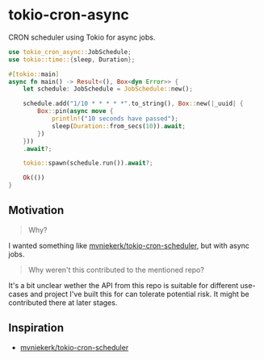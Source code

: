 # tokio-cron-async

CRON scheduler using Tokio for async jobs.

```rs
use tokio_cron_async::JobSchedule;
use tokio::time::{sleep, Duration};

#[tokio::main]
async fn main() -> Result<(), Box<dyn Error>> {
    let schedule: JobSchedule = JobSchedule::new();

    schedule.add("1/10 * * * * *".to_string(), Box::new(|_uuid| {
        Box::pin(async move {
            println!("10 seconds have passed");
            sleep(Duration::from_secs(10)).await;
        })
    }))
    .await?;

    tokio::spawn(schedule.run()).await?;

    Ok(())
}
```

## Motivation

> Why?

I wanted something like [mvniekerk/tokio-cron-scheduler][1], but with async jobs.

> Why weren't this contributed to the mentioned repo?

It's a bit unclear wether the API from this repo is suitable for different use-cases and project I've built this for can tolerate potential risk.
It might be contributed there at later stages.

## Inspiration

- [mvniekerk/tokio-cron-scheduler][1]

[1]: <https://github.com/mvniekerk/tokio-cron-scheduler> "mvniekerk/tokio-cron-scheduler repository on GitHub"
